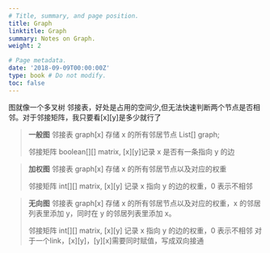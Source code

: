 ```yaml
---
# Title, summary, and page position.
title: Graph
linktitle: Graph
summary: Notes on Graph.
weight: 2

# Page metadata.
date: '2018-09-09T00:00:00Z'
type: book # Do not modify.
toc: false
---
```

图就像一个多叉树
邻接表，好处是占用的空间少,但无法快速判断两个节点是否相邻。对于邻接矩阵，我只要看[x][y]是多少就行了

> **一般图**
> 邻接表
> graph[x] 存储 x 的所有邻居节点
> List<Integer>[] graph;
> 
> 邻接矩阵
> boolean[][] matrix, [x][y]记录 x 是否有一条指向 y 的边

> **加权图**
> 邻接表
> graph[x] 存储 x 的所有邻居节点以及对应的权重
> 
> 邻接矩阵
> int[][] matrix, [x][y] 记录 x 指向 y 的边的权重，0 表示不相邻

> **无向图**
> 邻接表
> graph[x] 存储 x 的所有邻居节点以及对应的权重，x 的邻居列表里添加 y，同时在 y 的邻居列表里添加 x。
> 
> 邻接矩阵
> int[][] matrix, [x][y] 记录 x 指向 y 的边的权重，0 表示不相邻
> 对于一个link，[x][y]，[y][x]需要同时赋值，写成双向接通